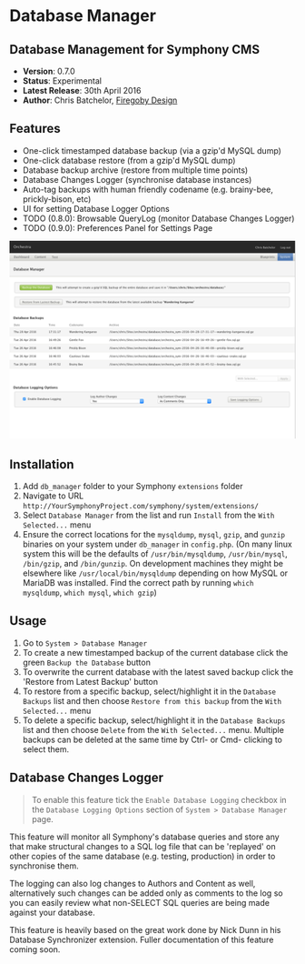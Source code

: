 # Database Manager

## Database Management for Symphony CMS

 - **Version**: 0.7.0
 - **Status**: Experimental
 - **Latest Release**: 30th April 2016
 - **Author**: Chris Batchelor, [Firegoby Design](http://firegoby.com/) 

## Features

 - One-click timestamped database backup (via a gzip'd MySQL dump)
 - One-click database restore (from a gzip'd MySQL dump)
 - Database backup archive (restore from multiple time points)
 - Database Changes Logger (synchronise database instances)
 - Auto-tag backups with human friendly codename (e.g. brainy-bee, prickly-bison, etc)
 - UI for setting Database Logger Options
 - TODO (0.8.0): Browsable QueryLog (monitor Database Changes Logger)
 - TODO (0.9.0): Preferences Panel for Settings Page

![Database Manager UI](/screenshots/ui.png)

## Installation

1. Add `db_manager` folder to your Symphony `extensions` folder
2. Navigate to URL `http://YourSymphonyProject.com/symphony/system/extensions/`
3. Select `Database Manager` from the list and run `Install` from the `With Selected...` menu
4. Ensure the correct locations for the `mysqldump`, `mysql`, `gzip`, and `gunzip` binaries on your system under `db_manager` in `config.php`. (On many linux system this will be the defaults of `/usr/bin/mysqldump`, `/usr/bin/mysql`, `/bin/gzip`, and `/bin/gunzip`. On development machines they might be elsewhere like `/usr/local/bin/mysqldump` depending on how MySQL or MariaDB was installed. Find the correct path by running `which mysqldump`, `which mysql`, `which gzip`)

## Usage

1. Go to `System > Database Manager`
2. To create a new timestamped backup of the current database click the green `Backup the Database` button
3. To overwrite the current database with the latest saved backup click the 'Restore from Latest Backup' button
4. To restore from a specific backup, select/highlight it in the `Database Backups` list and then choose `Restore from this backup` from the `With Selected...` menu
5. To delete a specific backup, select/highlight it in the `Database Backups` list and then choose `Delete` from the `With Selected...` menu. Multiple backups can be deleted at the same time by Ctrl- or Cmd- clicking to select them.

## Database Changes Logger

> To enable this feature tick the `Enable Database Logging` checkbox in the `Database Logging Options` section of `System > Database Manager` page.

This feature will monitor all Symphony's database queries and store any that make structural changes to a SQL log file that can be 'replayed' on other copies of the same database (e.g. testing, production) in order to synchronise them.

The logging can also log changes to Authors and Content as well, alternatively such changes can be added only as comments to the log so you can easily review what non-SELECT SQL queries are being made against your database.

This feature is heavily based on the great work done by Nick Dunn in his Database Synchronizer extension. Fuller documentation of this feature coming soon.
